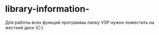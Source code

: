 # library-information-
Для работы всех функций программы папку VSP нужно поместить на жесткий диск (C:)
